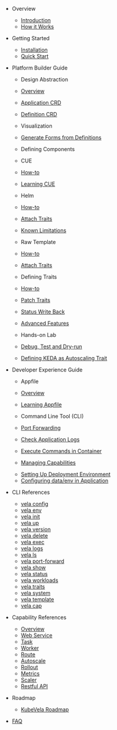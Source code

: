 - Overview
  - [Introduction](/en/introduction.md)
  - [How it Works](/en/concepts.md)

- Getting Started
  - [Installation](/en/install.md)
  - [Quick Start](/en/quick-start.md)

- Platform Builder Guide
  - Design Abstraction
  - [Overview](/en/platform-engineers/overview.md)
  - [Application CRD](/en/application.md)
  - [Definition CRD](/en/platform-engineers/definition-and-templates.md)

  - Visualization
  - [Generate Forms from Definitions](/en/platform-engineers/openapi-v3-json-schema.md)

  - Defining Components
  
  - CUE
  - [How-to](/en/cue/component.md)
  - [Learning CUE](/en/cue/basic.md)

  - Helm
  - [How-to](/en/helm/component.md)
  - [Attach Traits](/en/helm/trait.md)
  - [Known Limitations](/en/helm/known-issues.md)
  
  - Raw Template
  - [How-to](/en/kube/component.md)
  - [Attach Traits](/en/kube/trait.md)

  - Defining Traits
  - [How-to](/en/cue/trait.md)
  - [Patch Traits](/en/cue/patch-trait.md)
  - [Status Write Back](/en/cue/status.md)
  - [Advanced Features](/en/cue/advanced.md)

  - Hands-on Lab
  - [Debug, Test and Dry-run](/en/platform-engineers/debug-test-cue.md)
  - [Defining KEDA as Autoscaling Trait](/en/platform-engineers/keda.md)  
  <!-- - [Defining Cloud Database as Component](/en/platform-engineers/cloud-services.md) -->

- Developer Experience Guide
  - Appfile
  - [Overview](/en/quick-start-appfile.md)
  - [Learning Appfile](/en/developers/learn-appfile.md)

  - Command Line Tool (CLI)
  - [Port Forwarding](/en/developers/port-forward.md)
  - [Check Application Logs](/en/developers/check-logs.md)
  - [Execute Commands in Container](/en/developers/exec-cmd.md)  
  - [Managing Capabilities](/en/developers/cap-center.md)
  <!-- - [Setting Routes](/en/developers/extensions/set-route.md) -->
  <!-- - [Setting Auto-scaling Policy](/en/developers/extensions/set-autoscale.md) -->
  <!-- - [Setting Rollout Strategy](/en/developers/extensions/set-rollout.md) -->
  <!-- - [Setting Monitoring Policy](/en/developers/extensions/set-metrics.md) -->
  - [Setting Up Deployment Environment](/en/developers/config-enviroments.md)
  - [Configuring data/env in Application](/en/developers/config-app.md)
  <!-- - [Alternative Commands](/en/developers/alternative-cmd.md) -->

- CLI References
  - [vela config](/en/cli/vela_config.md)
  - [vela env](/en/cli/vela_env.md)
  - [vela init](/en/cli/vela_init.md)
  - [vela up](/en/cli/vela_up.md)
  - [vela version](/en/cli/vela_version.md)
  - [vela delete](/en/cli/vela_delete.md)
  - [vela exec](/en/cli/vela_exec.md)
  - [vela logs](/en/cli/vela_logs.md)
  - [vela ls](/en/cli/vela_ls.md)
  - [vela port-forward](/en/cli/vela_port-forward.md)
  - [vela show](/en/cli/vela_show.md)
  - [vela status](/en/cli/vela_status.md)
  - [vela workloads](/en/cli/vela_workloads.md)
  - [vela traits](/en/cli/vela_traits.md)
  - [vela system](/en/cli/vela_system.md)
  - [vela template](/en/cli/vela_template.md)
  - [vela cap](/en/cli/vela_cap.md)

- Capability References
  - [Overview](/en/developers/references/README.md)
  - [Web Service](/en/developers/references/workload-types/webservice.md)
  - [Task](/en/developers/references/workload-types/task.md)
  - [Worker](/en/developers/references/workload-types/worker.md)
  - [Route](/en/developers/references/traits/route.md)
  - [Autoscale](/en/developers/references/traits/autoscale.md)
  - [Rollout](/en/developers/references/traits/rollout.md)
  - [Metrics](/en/developers/references/traits/metrics.md)
  - [Scaler](/en/developers/references/traits/scaler.md)
  - [Restful API](/en/developers/references/restful-api/index.html ':ignore')

- Roadmap
  - [KubeVela Roadmap](/en/roadmap.md)

- [FAQ](/en/developers/references/devex/faq.md)
